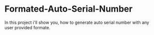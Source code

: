 # Formated-Auto-Serial-Number
In this project i'll show you, how to generate auto serial number with any user provided formate.
